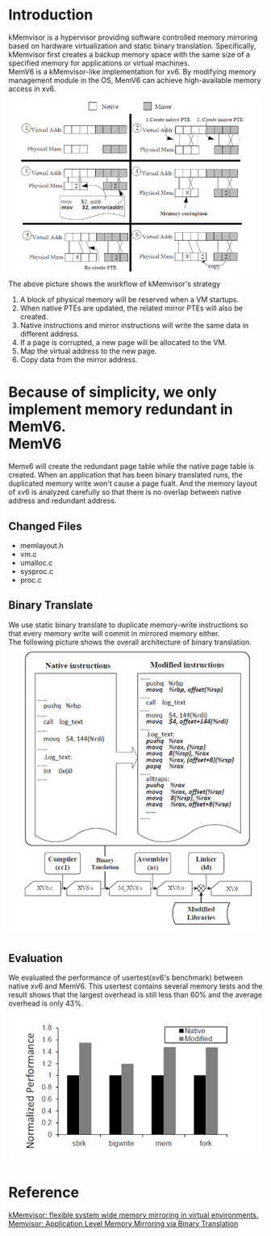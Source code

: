 Introduction
=========
kMemvisor is a hypervisor providing software controlled memory mirroring based on hardware virtualization and static binary translation. Specifically, kMemvisor first creates a backup memory space with the same size of a specified memory for applications or virtual machines.  
MemV6 is a kMemvisor-like implementation for xv6. By modifying memory management module in the OS, MemV6 can achieve high-available memory access in xv6.   
![workflow](pic/workflow.png)  
The above picture shows the workflow of kMemvisor's strategy  
1. A block of physical memory will be reserved when a VM startups.  
2. When native PTEs are updated, the related mirror PTEs will also be created.  
3. Native instructions and mirror instructions will write the same data in different address.  
4. If a page is corrupted, a new page will be allocated to the VM.  
5. Map the virtual address to the new page.  
6. Copy data from the mirror address.  

Because of simplicity, we only implement memory redundant in MemV6.  
MemV6
=========
Memv6 will create the redundant page table while the native page table is created. When an application that has been binary translated runs, the duplicated memory write won't cause a page fualt. And the memory layout of xv6 is analyzed carefully so that there is no overlap between native address and redundant address.

Changed Files
---------
+ memlayout.h
+ vm.c
+ umalloc.c
+ sysproc.c
+ proc.c 
  
Binary Translate
----------
We use static binary translate to duplicate memory-write instructions so that every memory write will commit in mirrored memory either.  
The following picture shows the overall architecture of binary translation.  
![bt](pic/bt.png)  

Evaluation
----------
We evaluated the performance of usertest(xv6's benchmark) between native xv6 and MemV6. This usertest contains several memory tests and the result shows that the largest overhead is still less than 60% and the average overhead is only 43%.  
![evaluation](pic/evaluation.png)
  
Reference
=========
[kMemvisor: flexible system wide memory mirroring in virtual environments.](http://dl.acm.org/citation.cfm?doid=2462902.2462910)  
[Memvisor: Application Level Memory Mirroring via Binary Translation](http://ieeexplore.ieee.org/xpl/articleDetails.jsp?tp=&arnumber=6337823)
